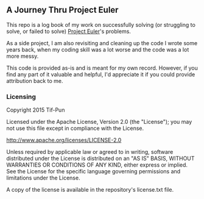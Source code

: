 ## A Journey Thru Project Euler
This repo is a log book of my work on successfully solving (or struggling to solve, or failed to solve) [Project Euler](https://projecteuler.net/)'s problems. 

As a side project, I am also revisiting and cleaning up the code I wrote some years back, when my coding skill was a lot worse and the code was a lot more messy.

This code is provided as-is and is meant for my own record. However, if you find any part of it valuable and helpful, I'd appreciate it if you could provide attribution back to me. 

### Licensing

Copyright 2015 Tif-Pun

Licensed under the Apache License, Version 2.0 (the "License"); you may not use this file except in compliance with the License.

http://www.apache.org/licenses/LICENSE-2.0

Unless required by applicable law or agreed to in writing, software distributed under the License is distributed on an "AS IS" BASIS, WITHOUT WARRANTIES OR CONDITIONS OF ANY KIND, either express or implied. See the License for the specific language governing permissions and limitations under the License.

A copy of the license is available in the repository's license.txt file.
